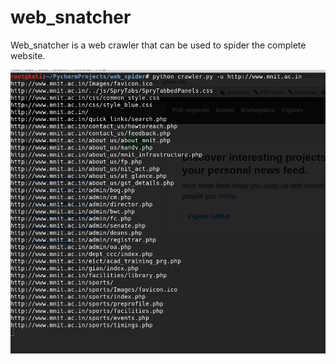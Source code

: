 # web_snatcher
Web_snatcher is a web crawler that can be used to spider the complete website.


![](/images/poc.png)

